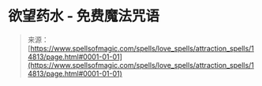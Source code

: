 <!--yml

category: 未分类

date: 2024-06-12 18:53:53

-->

# 欲望药水 - 免费魔法咒语

> 来源：[https://www.spellsofmagic.com/spells/love_spells/attraction_spells/14813/page.html#0001-01-01](https://www.spellsofmagic.com/spells/love_spells/attraction_spells/14813/page.html#0001-01-01)
